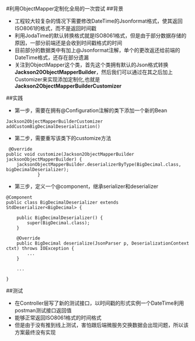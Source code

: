 #利用ObjectMapper定制化全局的一次尝试
##背景
* 工程较大较复杂的情况下需要修改DateTime的Jsonformat格式，使其返回ISO8061的格式，而不是返回时间戳
* 利用JodaTime的默认转换格式就是ISO8061格式，但是由于部分数据存储的原因，一部分前端还是会收到时间戳格式的时间
* 目前部分的数据类中有加上@Jsonformat注解，单个的更改返还给前端的DateTime格式，还存在部分遗漏
* 关注到ObjectMapper这个类，首先这个类拥有默认的Json格式转换 **Jackson20ObjectMapperBuilder**，然后我们可以通过在其之后加上Customizer来实现添加定制化,也就是**Jackson2ObjectMapperBuilderCustomizer**


##实践

* 第一步，需要在拥有@Configuration注解的类下添加一个新的Bean

`Jackson2ObjectMapperBuilderCustomizer addCustomBigDecimalDeserialization()`

* 第二步，需要重写该类下的customize方法

```
 @Override
public void customize(Jackson2ObjectMapperBuilder jacksonObjectMapperBuilder) {
    jacksonObjectMapperBuilder.deserializerByType(BigDecimal.class, bigDecimalDeserializer);
            }   
```

* 第三步，定义一个@component，继承serializer和deserializer

```
@Component
public class BigDecimalDeserializer extends StdDeserializer<BigDecimal> {

    public BigDecimalDeserializer() {
        super(BigDecimal.class);
    }

    @Override
    public BigDecimal deserialize(JsonParser p, DeserializationContext ctxt) throws IOException {
        ...
    }

    ...

}
```


##测试

* 在Controller层写了新的测试接口，以时间戳的形式实例一个DateTime利用postman测试接口返回值
* 能够正常返回ISO8061格式的时间格式
* 但是由于没有推到线上测试，害怕跟后端微服务交换数据会出现问题，所以该方案最终没有实现
        
          

